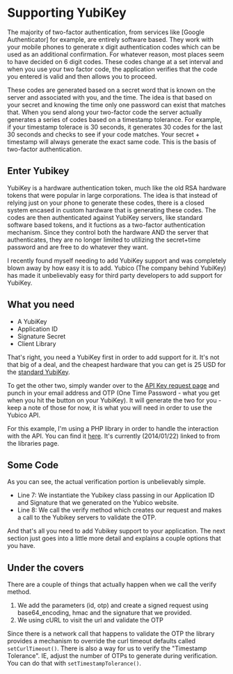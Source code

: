 # Supporting YubiKey

The majority of two-factor authentication, from services like [Google Authenticator] for example, are entirely software based. They work with your mobile phones to generate x digit authentication codes which can be used as an additional confirmation. For whatever reason, most places seem to have decided on 6 digit codes. These codes change at a set interval and when you use your two factor code, the application verifies that the code you entered is valid and then allows you to proceed. 

These codes are generated based on a secret word that is known on the server and associated with you, and the time. The idea is that based on your secret and knowing the time only one password can exist that matches that. When you send along your two-factor code the server actually generates a series of codes based on a timestamp tolerance. For example, if your timestamp tolerace is 30 seconds, it generates 30 codes for the last 30 seconds and checks to see if your code matches. Your secret + timestamp will always generate the exact same code. This is the basis of two-factor authentication. 

## Enter Yubikey
YubiKey is a hardware authentication token, much like the old RSA hardware tokens that were popular in large corporations. The idea is that instead of relying just on your phone to generate these codes, there is a closed system encased in custom hardware that is generating these codes. The codes are then authenticated against YubiKey servers, like standard software based tokens, and it fuctions as a two-factor authentication mechanism. Since they control both the hardware AND the server that authenticates, they are no longer limited to utilizing the secret+time password and are free to do whatever they want.

I recently found myself needing to add YubiKey support and was completely blown away by how easy it is to add. Yubico (The company behind YubiKey) has made it unbelievably easy for third party developers to add support for YubiKey.

## What you need
- A YubiKey
- Application ID
- Signature Secret
- Client Library

That's right, you need a YubiKey first in order to add support for it. It's not that big of a deal, and the cheapest hardware that you can get is 25 USD for the [standard YubiKey](https://store.yubico.com/). 

To get the other two, simply wander over to the [API Key request page](https://upgrade.yubico.com/getapikey/) and punch in your email address and OTP (One Time Password - what you get when you hit the button on your YubiKey). It will generate the two for you - keep a note of those for now, it is what you will need in order to use the Yubico API.

For this example, I'm using a PHP library in order to handle the interaction with the API. You can find it [here](https://code.google.com/p/yubikey-php-webservice-class/). It's currently (2014/01/22) linked to from the libraries page.

## Some Code
<script data-gist="gist8562825" src="https://gist.github.com/AngeloR/8562825.js"></script>

As you can see, the actual verification portion is unbelievably simple. 

- Line 7: We instantiate the Yubikey class passing in our Application ID and Signature that we generated on the Yubico website.
- Line 8: We call the verify method which creates our request and makes a call to the Yubikey servers to validate the OTP.

And that's all you need to add Yubikey support to your application. The next section just goes into a little more detail and explains a couple options that you have.

## Under the covers
There are a couple of things that actually happen when we call the verify method.

1. We add the parameters (id, otp) and create a signed request using base64_encoding, hmac and the signature that we provided. 
2. We using cURL to visit the url and validate the OTP

Since there is a network call that happens to validate the OTP the library provides a mechanism to override the curl timeout defaults called `setCurlTimeout()`. There is also a way for us to verify the "Timestamp Tolerance". IE, adjust the number of OTPs to generate during verification. You can do that with `setTimestampTolerance()`.
